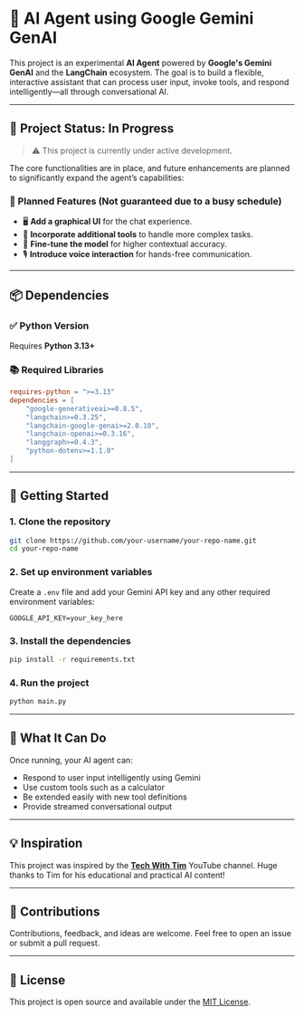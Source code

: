
# 🤖 AI Agent using Google Gemini GenAI

This project is an experimental **AI Agent** powered by **Google's Gemini GenAI** and the **LangChain** ecosystem. The goal is to build a flexible, interactive assistant that can process user input, invoke tools, and respond intelligently—all through conversational AI.

---

## 🚧 Project Status: In Progress

> ⚠️ This project is currently under active development.

The core functionalities are in place, and future enhancements are planned to significantly expand the agent’s capabilities:

### 🧭 Planned Features (Not guaranteed due to a busy schedule)
- 🖥️ **Add a graphical UI** for the chat experience.  
- 🧰 **Incorporate additional tools** to handle more complex tasks.  
- 🧠 **Fine-tune the model** for higher contextual accuracy.  
- 🎙️ **Introduce voice interaction** for hands-free communication.

---

## 📦 Dependencies

### ✅ Python Version
Requires **Python 3.13+**

### 📚 Required Libraries
```toml
requires-python = ">=3.13"
dependencies = [
    "google-generativeai>=0.8.5",
    "langchain>=0.3.25",
    "langchain-google-genai>=2.0.10",
    "langchain-openai>=0.3.16",
    "langgraph>=0.4.3",
    "python-dotenv>=1.1.0"
]
```

---

## 🚀 Getting Started

### 1. Clone the repository
```bash
git clone https://github.com/your-username/your-repo-name.git
cd your-repo-name
```

### 2. Set up environment variables
Create a `.env` file and add your Gemini API key and any other required environment variables:
```
GOOGLE_API_KEY=your_key_here
```

### 3. Install the dependencies
```bash
pip install -r requirements.txt
```

### 4. Run the project
```bash
python main.py
```

---

## 💬 What It Can Do

Once running, your AI agent can:

- Respond to user input intelligently using Gemini
- Use custom tools such as a calculator
- Be extended easily with new tool definitions
- Provide streamed conversational output

---

## 💡 Inspiration

This project was inspired by the [**Tech With Tim**](https://www.youtube.com/@TechWithTim) YouTube channel. Huge thanks to Tim for his educational and practical AI content!

---

## 🤝 Contributions

Contributions, feedback, and ideas are welcome. Feel free to open an issue or submit a pull request.

---

## 📄 License

This project is open source and available under the [MIT License](LICENSE).
